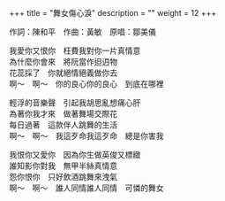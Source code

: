 +++
title = "舞女傷心淚"
description = ""
weight = 12
+++

作詞：陳和平　作曲：黃敏　原唱：鄒美儀

我愛你又恨你　枉費我對你一片真情意  
為什麼你會來　將阮當作𨑨迌物  
花蕊採了　你就絕情絕義做你去  
啊～　啊～　你的良心你的良心　到底在哪裡  

輕浮的音樂聲　引起我胡思亂想痛心肝  
為著你我才來　做著舞場交際花  
每日過著　這款伴人跳舞的生活  
啊～　啊～　我這歹命我這歹命　總是你害我  

我恨你又愛你　因為你生做英俊又標緻  
誰知影你對我　無甲半絲真情意  
怨你恨你　只好飲酒跳舞來洩氣  
啊～　啊～　誰人同情誰人同情　可憐的舞女